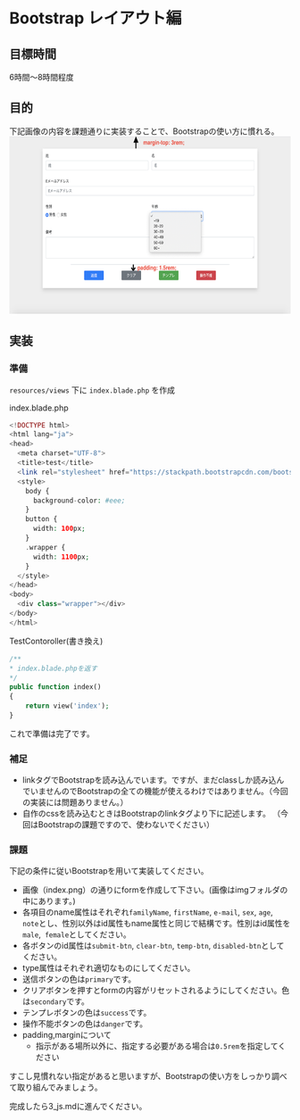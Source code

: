 # Bootstrap レイアウト編

## 目標時間

6時間〜8時間程度

## 目的

下記画像の内容を課題通りに実装することで、Bootstrapの使い方に慣れる。  
<img src="img/index.png" alt="index" width="640" height="318">

## 実装

### 準備
`resources/views` 下に `index.blade.php` を作成

index.blade.php
```php
<!DOCTYPE html>
<html lang="ja">
<head>
  <meta charset="UTF-8">
  <title>test</title>
  <link rel="stylesheet" href="https://stackpath.bootstrapcdn.com/bootstrap/4.4.1/css/bootstrap.min.css" integrity="sha384-Vkoo8x4CGsO3+Hhxv8T/Q5PaXtkKtu6ug5TOeNV6gBiFeWPGFN9MuhOf23Q9Ifjh" crossorigin="anonymous">
  <style>
    body {
      background-color: #eee;
    }
    button {
      width: 100px;
    }
    .wrapper {
      width: 1100px;
    }
  </style>
</head>
<body>
  <div class="wrapper"></div>
</body>
</html>
```

TestContoroller(書き換え)
```php
/**
* index.blade.phpを返す
*/
public function index()
{
    return view('index');
}
```

これで準備は完了です。

### 補足
- linkタグでBootstrapを読み込んでいます。ですが、まだclassしか読み込んでいませんのでBootstrapの全ての機能が使えるわけではありません。（今回の実装には問題ありません。）
- 自作のcssを読み込むときはBootstrapのlinkタグより下に記述します。
（今回はBootstrapの課題ですので、使わないでください）

### 課題

下記の条件に従いBootstrapを用いて実装してください。

- 画像（index.png）の通りにformを作成して下さい。(画像はimgフォルダの中にあります。)
- 各項目のname属性はそれぞれ`familyName`, `firstName`, `e-mail`, `sex`, `age`, `note`とし、性別以外はid属性もname属性と同じで結構です。性別はid属性を`male`,` female`としてください。
- 各ボタンのid属性は`submit-btn`, `clear-btn`, `temp-btn`, `disabled-btn`としてください。
- type属性はそれぞれ適切なものにしてください。
- 送信ボタンの色は`primary`です。
- クリアボタンを押すとformの内容がリセットされるようにしてください。色は`secondary`です。
- テンプレボタンの色は`success`です。
- 操作不能ボタンの色は`danger`です。
- padding,marginについて
    - 指示がある場所以外に、指定する必要がある場合は`0.5rem`を指定してください

すこし見慣れない指定があると思いますが、Bootstrapの使い方をしっかり調べて取り組んでみましょう。

完成したら3_js.mdに進んでください。
